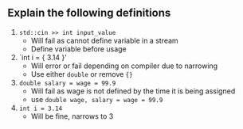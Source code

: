 Explain the following definitions
---

1. `std::cin >> int input_value`
	- Will fail as cannot define variable in a stream
	- Define variable before usage
2. `int i = { 3.14 }'
	- Will error or fail depending on compiler due to narrowing
	- Use either `double` or remove `{}`
3. `double salary = wage = 99.9`
	- Will fail as wage is not defined by the time it is being assigned
	- use `double wage, salary = wage = 99.9`
4. `int i = 3.14`
	- Will be fine, narrows to 3
